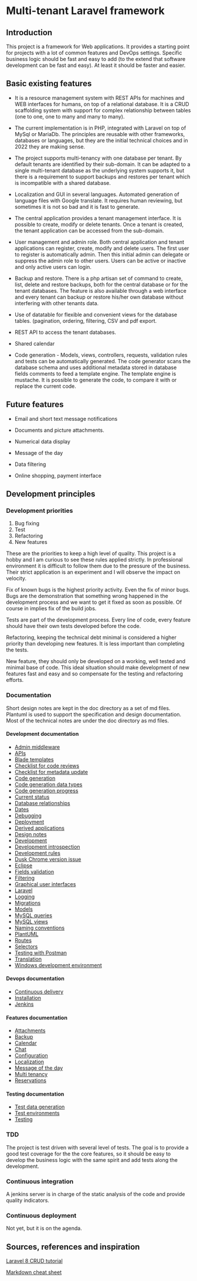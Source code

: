 # Multi-tenant Laravel framework

## Introduction

This project is a framework for Web applications. It provides a starting point for projects with a lot of common features and DevOps settings. Specific business logic should be fast and easy to add (to the extend that software development can be fast and easy). At least it should be faster and easier. 

## Basic existing features

* It is a resource management system with REST APIs for machines and WEB interfaces for humans, on top of a relational database. It is a CRUD scaffolding system with support for complex relationship between tables (one to one, one to many and many to many). 

* The current implementation is in PHP, integrated with Laravel on top of MySql or MariaDb. The principles are reusable with other frameworks, databases or languages, but they are the initial technical choices and in 2022 they are making sense.

* The project supports multi-tenancy with one database per tenant. By default tenants are identified by their sub-domain. It can be adapted to a single multi-tenant database as the underlying system supports it, but there is a requirement to support backups and restores per tenant which is incompatible with a shared database.

* Localization and GUI in several languages. Automated generation of language files with Google translate. It requires human reviewing, but sometimes it is not so bad and it is fast to generate.

* The central application provides a tenant management interface. It is possible to create, modify or delete tenants. Once a tenant is created, the tenant application can be accessed from the sub-domain.

* User management and admin role. Both central application and tenant applications can register, create, modify and delete users. The first user to register is automatically admin. Then this initial admin can delegate or suppress the admin role to other users. Users can be active or inactive and only active users can login.

* Backup and restore. There is a php artisan set of command to create, list, delete and restore backups, both for the central database or for the tenant databases. The feature is also available through a web interface and every tenant can backup or restore his/her own database without interfering with other tenants data.

* Use of datatable for flexible and convenient views for the database tables. (pagination, ordering, filtering, CSV and pdf export.

* REST API to access the tenant databases.

* Shared calendar

* Code generation - Models, views, controllers, requests, validation rules and tests can be automatically generated. The code generator scans the database schema and uses additional metadata stored in database fields comments to feed a template engine. The template engine is mustache. It is possible to generate the code, to compare it with or replace the current code.

## Future features

* Email and short text message notifications

* Documents and picture attachments.

* Numerical data display

* Message of the day

* Data filtering

* Online shopping, payment interface


## Development principles

### Development priorities

1. Bug fixing
2. Test
3. Refactoring
4. New features

These are the priorities to keep a high level of quality. This project is a hobby and I am curious to see these rules applied strictly. In professional environment it is difficult to follow them due to the pressure of the business.
Their strict application is an experiment and I will observe the impact on velocity.

Fix of known bugs is the highest priority activity. Even the fix of minor bugs. Bugs are the demonstration that something wrong happened in the development process and we want to get it fixed as soon as possible. Of course in implies fix of the build jobs.

Tests are part of the development process. Every line of code, every feature should have their own tests developed before the code. 

Refactoring, keeping the technical debt minimal is considered a higher priority than developing new features. It is less important than completing the tests. 

New feature, they should only be developed on a working, well tested and minimal base of code. This ideal situation should make development of new features fast and easy and so compensate for the testing and refactoring efforts. 

### Documentation

Short design notes are kept in the doc directory as a set of md files. Plantuml is used to support the specification and design documentation. Most of the technical notes are under the doc directory as md files. 

#### Development documentation

- [Admin middleware](doc/development/admin-middleware.md)
- [APIs](doc/development/apis.md)
- [Blade templates](doc/development/blade_templates.md)
- [Checklist for code reviews](doc/development/checklist_code_review.md)
- [Checklist for metadata update](doc/development/checklist_metadata_update.md)
- [Code generation](doc/development/code_generation.md)
- [Code generation data types](doc/development/code_generation_data_types.md)
- [Code generation progress](doc/development/code_generation_progress.md)
- [Current status](doc/development/current_status.md)
- [Database relationships](doc/development/database_relationships.md)
- [Dates](doc/development/dates.md)
- [Debugging](doc/development/debugging.md)
- [Deployment](doc/development/deployment.md)
- [Derived applications](doc/development/derived_applications.md)
- [Design notes](doc/development/design_notes.md)
- [Development](doc/development/development.md)
- [Development introspection](doc/development/development_introspection.md)
- [Development rules](doc/development/development_rules.md)
- [Dusk Chrome version issue](doc/development/dusk_chrome_version_issue.md)
- [Eclipse](doc/development/eclipse.md)
- [Fields validation](doc/development/Fields_validation.md)
- [Filtering](doc/development/filtering.md)
- [Graphical user interfaces](doc/development/gui.md)
- [Laravel](doc/development/laravel.md)
- [Logging](doc/development/logging.md)
- [Migrations](doc/development/migrations.md)
- [Models](doc/development/models.md)
- [MySQL queries](doc/development/mysql_queries.md)
- [MySQL views](doc/development/mysql_views.md)
- [Naming conventions](doc/development/naming_conventions.md)
- [PlantUML](doc/development/plantuml.md)
- [Routes](doc/development/routes.txt)
- [Selectors](doc/development/selectors.md)
- [Testing with Postman](doc/development/testing_with_postman.md)
- [Translation](doc/development/translation.md)
- [Windows development environment](doc/development/windows_development_environment.md)
 

#### Devops documentation

- [Continuous delivery](doc/devops/continuous_delivery.md)
- [Installation](doc/devops/installation.md)
- [Jenkins](doc/devops/jenkins.md)

#### Features documentation

- [Attachments](doc/features/attachements.md)
- [Backup](doc/features/backup.md)
- [Calendar](doc/features/calendar.md)
- [Chat](doc/features/chat.md)
- [Configuration](doc/features/configuration.md)
- [Localization](doc/features/localization.md)
- [Message of the day](doc/features/motd.md)
- [Multi tenancy](doc/features/multi-tenancy.md)
- [Reservations](doc/features/reservations.md)


#### Testing documentation

- [Test data generation](doc/testing/test_data_generation.md)
- [Test environments](doc/testing/test_environments.md)
- [Testing](doc/testing/testing.md)

### TDD

The project is test driven with several level of tests. The goal is to provide a good test coverage for the the core features, so it should be easy to develop the business logic with the same spirit and add tests along the development.


### Continuous integration

A jenkins server is in charge of the static analysis of the code and provide quality indicators.


### Continuous deployment

Not yet, but it is on the agenda.

## Sources, references and inspiration

[Laravel 8 CRUD tutorial](https://appdividend.com/2020/10/13/laravel-8-crud-tutorial-example-step-by-step-from-scratch/)
    
[Markdown cheat sheet](https://github.com/adam-p/markdown-here/wiki/Markdown-Cheatsheet)


